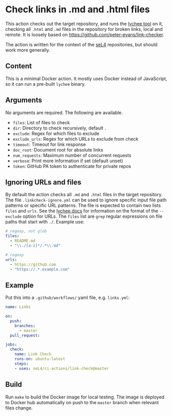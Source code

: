 <!--
  Copyright 2020, Data61, CSIRO (ABN 41 687 119 230)
  SPDX-License-Identifier: CC-BY-SA-4.0
-->

# Check links in .md and .html files

This action checks out the target repository, and runs the [lychee tool][1] on
it, checking all `.html` and `.md` files in the repository for broken links,
local and remote. It is loosely based on <https://github.com/peter-evans/link-checker>.

The action is written for the context of the [seL4][2] repositories, but
should work more generally.

[1]: https://github.com/lycheeverse/lychee
[2]: https://github.com/seL4/

## Content

This is a minimal Docker action. It mostly uses Docker instead of JavaScript,
so it can run a pre-built `lychee` binary.

## Arguments

No arguments are required. The following are available.

* `files`: List of files to check
* `dir`: Directory to check recursively, default `.`
* `exclude`: Regex for which files to exclude
* `exclude_urls`: Regex for which URLs to exclude from check
* `timeout`: Timeout for link response
* `doc_root`: Document root for absolute links
* `num_requests`: Maximum number of concurrent requests
* `verbose`: Print more information if set (default unset)
* `token`: GitHub PA token to authenticate for private repos

## Ignoring URLs and files

By default the action checks all `.md` and `.html` files in the target repository.
The file `.linkcheck-ignore.yml` can be used to ignore specific input file
path patterns or specific URL patterns. The file is expected to contain two
lists `files` and `urls`. See the [lychee docs][1] for information on the format
of the `--exclude` option for URLs. The `files`  list are `grep` regular expressions
on file paths that start with `./`. Example use:

```yml
# regexp, not glob
files:
  - README.md
  - "\\./[a-z]*/.*\\.md"

# regexp
urls:
  - https://github.com
  - "https://.*.example.com"
```


## Example

Put this into a `.github/workflows/` yaml file, e.g. `links.yml`:

```yaml
name: Links

on:
  push:
    branches:
      - master
  pull_request:

jobs:
  check:
    name: Link Check
    runs-on: ubuntu-latest
    steps:
    - uses: seL4/ci-actions/link-check@master
```

## Build

Run `make` to build the Docker image for local testing. The image is deployed to
Docker hub automatically on push to the `master` branch when relevant files
change.
